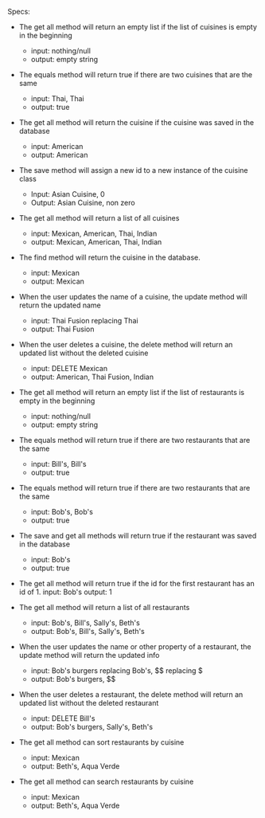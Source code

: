 Specs:

* The get all method will return an empty list if the list of cuisines is empty in the beginning
    * input: nothing/null
    * output: empty string

* The equals method will return true if there are two cuisines that are the same
    * input: Thai, Thai
    * output: true

* The get all method will return the cuisine if the cuisine was saved in the database
    * input: American
    * output: American

* The save method will assign a new id to a new instance of the cuisine class
    * Input: Asian Cuisine, 0
    * Output: Asian Cuisine, non zero

* The get all method will return a list of all cuisines
    * input: Mexican, American, Thai, Indian
    * output: Mexican, American, Thai, Indian

* The find method will return the cuisine in the database.
    * input: Mexican
    * output: Mexican

* When the user updates the name of a cuisine, the update method will return the updated name
    * input: Thai Fusion replacing Thai
    * output: Thai Fusion

* When the user deletes a cuisine, the delete method will return an updated list without the deleted cuisine
    * input: DELETE Mexican
    * output: American, Thai Fusion, Indian

* The get all method will return an empty list if the list of restaurants is empty in the beginning
    * input: nothing/null
    * output: empty string

* The equals method will return true if there are two restaurants that are the same
    * input: Bill's, Bill's
    * output: true

* The equals method will return true if there are two restaurants that are the same
    * input: Bob's, Bob's
    * output: true

* The save and get all methods will return true if the restaurant was saved in the database
    * input: Bob's
    * output: true

* The get all method will return true if the id for the first restaurant has an id of 1.
    input: Bob's
    output: 1

* The get all method will return a list of all restaurants
    * input: Bob's, Bill's, Sally's, Beth's
    * output: Bob's, Bill's, Sally's, Beth's

* When the user updates the name or other property of a restaurant, the update method will return the updated info
    * input: Bob's burgers replacing Bob's, $$ replacing $
    * output: Bob's burgers, $$

* When the user deletes a restaurant, the delete method will return an updated list without the deleted restaurant
    * input: DELETE Bill's
    * output: Bob's burgers, Sally's, Beth's

* The get all method can sort restaurants by cuisine
    * input: Mexican
    * output: Beth's, Aqua Verde

* The get all method can search restaurants by cuisine
    * input: Mexican
    * output: Beth's, Aqua Verde
